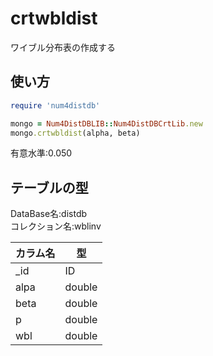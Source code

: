 crtwbldist
==========
ワイブル分布表の作成する

## 使い方

```ruby
require 'num4distdb'

mongo = Num4DistDBLIB::Num4DistDBCrtLib.new
mongo.crtwbldist(alpha, beta)
```
有意水準:0.050

## テーブルの型

  DataBase名:distdb  
  コレクション名:wblinv  

  |カラム名|型     |
  |--------|------|
  |_id     |ID    |
  |alpa    |double|
  |beta    |double|
  |p       |double|
  |wbl     |double|

